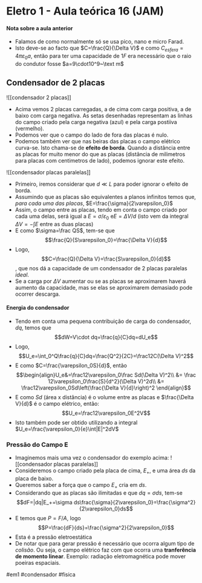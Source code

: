 # Eletro 1 - Aula teórica 16 (JAM)
#### Nota sobre a aula anterior
- Falamos de como normalmente só se usa pico, nano e micro Farad. 
- Isto deve-se ao facto que $C=\frac{Q}{\Delta V}$ e como $C_{esfera}=4\pi\varepsilon_0a$, então para ter uma capacidade de $1F$ era necessário que o raio do condutor fosse $a=9\cdot10^9~\text m$

## Condensador de 2 placas
![[condensador 2 placas]]
- Acima vemos 2 placas carregadas, a de cima com carga positiva, a de baixo com carga negativa. As setas desenhadas representam as linhas do campo criado pela carga negativa (azul) e pela carga postiiva (vermelho).
- Podemos ver que o campo do lado de fora das placas é nulo.
- Podemos também ver que nas beiras das placas o campo elétrico curva-se. Isto chama-se de **efeito de borda**. Quando a distância entre as placas for muito menor do que as placas (distância de milimetros para placas com centimetros de lado), podemos ignorar este efeito.

![[condensador placas paralelas]]
- Primeiro, iremos considerar que $d\ll L$ para poder ignorar o efeito de borda.
- Assumindo que as placas são equivalentes a planos infinitos temos que, *para cada uma das placas*, $E=\frac{\sigma}{2\varepsilon_0}$
- Assim, o campo entre as placas, tendo em conta o campo criado por cada uma delas, será igual a $E=\sigma/\varepsilon_0$ e$E=\Delta V/d$ (isto vem da integral $\Delta V=-\int E$ entre as duas placas)
- E como $\sigma=\frac QS$, tem-se que $$\frac{Q}{S\varepsilon_0}=\frac{\Delta V}{d}$$
- Logo, $$C=\frac{Q}{\Delta V}=\frac{S\varepsilon_0}{d}$$
, que nos dá a capacidade de um condensador de 2 placas paralelas *ideal*.
- Se a carga por $\Delta V$ aumentar ou se as placas se aproximarem haverá aumento da capacidade, mas se elas se aproximarem demasiado pode ocorrer descarga.

#### Energia do condensador
- Tendo em conta uma pequena contribuição de carga do condensador, $dq$, temos que $$dW=V\cdot dq=\frac{q}{C}dq=dU_e$$
- Logo, $$U_e=\int_0^Q\frac{q}{C}dq=\frac{Q^2}{2C}=\frac12C(\Delta V)^2$$
- E como $C=\frac{\varepsilon_0S}{d}$, então 
$$\begin{align}U_e&=\frac12\varepsilon_0\frac Sd(\Delta V)^2\\
&= \frac 12\varepsilon_0\frac{S}{d^2}(\Delta V)^2d\\
&= \frac12\varepsilon_0Sd\left(\frac{\Delta V}{d}\right)^2
\end{align}$$
- E como $Sd$ (área x distância) é o volume entre as placas e $\frac{\Delta V}{d}$ é o campo elétrico, então:
$$U_e=\frac12\varepsilon_0E^2V$$
- Isto também pode ser obtido utilizando a integral $U_e=\frac{\varepsilon_0}{e}\int|E|^2dV$

### Pressão do Campo E
- Imaginemos mais uma vez o condensador do exemplo acima:
![[condensador placas paralelas]]
- Consideremos o campo criado pela placa de cima, $E_+$, e uma área $ds$ da placa de baixo.
- Queremos saber a força que o campo $E_+$ cria em $ds$.
- Considerando que as placas são ilimitadas e que $dq=\sigma ds$, tem-se
$$dF=|dq|E_+=\sigma ds\frac{\sigma}{2\varepsilon_0}=\frac{\sigma^2}{2\varepsilon_0}ds$$
- E temos que $P=F/A$, logo
$$P=\frac{dF}{ds}=\frac{\sigma^2}{2\varepsilon_0}$$
- Esta é a pressão eletroestática
- De notar que para gerar pressão é necessário que ocorra algum tipo de *colisão*. Ou seja, o campo elétrico faz com que ocorra uma **tranferência de momento linear**. Exemplo: radiação eletromagnética pode mover poeiras espaciais.

#em1 #condensador #fisica 